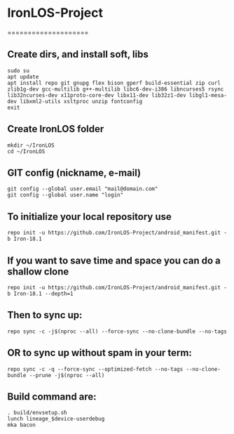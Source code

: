 # IronLOS-Project #
====================

Create dirs, and install soft, libs
-----------------------------------

    sudo su
    apt update
    apt install repo git gnupg flex bison gperf build-essential zip curl zlib1g-dev gcc-multilib g++-multilib libc6-dev-i386 libncurses5 rsync lib32ncurses-dev x11proto-core-dev libx11-dev lib32z1-dev libgl1-mesa-dev libxml2-utils xsltproc unzip fontconfig
    exit

Create IronLOS folder
----------------------------------

    mkdir ~/IronLOS
    cd ~/IronLOS

GIT config (nickname, e-mail)
-----------------------------

    git config --global user.email "mail@domain.com"
    git config --global user.name "login"

To initialize your local repository use
---------------------------------------

    repo init -u https://github.com/IronLOS-Project/android_manifest.git -b Iron-18.1

If you want to save time and space you can do a shallow clone
---------------------------------------

    repo init -u https://github.com/IronLOS-Project/android_manifest.git -b Iron-18.1 --depth=1
    
Then to sync up:
----------------

    repo sync -c -j$(nproc --all) --force-sync --no-clone-bundle --no-tags

OR to sync up without spam in your term:
----------------------------------------

    repo sync -c -q --force-sync --optimized-fetch --no-tags --no-clone-bundle --prune -j$(nproc --all)

Build command are:
------------------
    . build/envsetup.sh
    lunch lineage_$device-userdebug
    mka bacon
